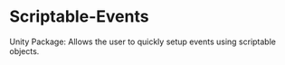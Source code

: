 # Scriptable-Events
Unity Package: Allows the user to quickly setup events using scriptable objects.
